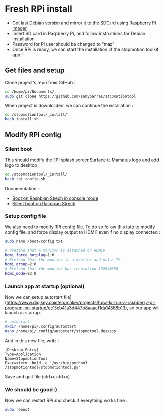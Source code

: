 
# Fresh RPi install

* Get last Debian version and mirror it to the SDCard using [Raspberry Pi Imager](https://www.raspberrypi.org/software/)
* Insert SD card in Raspberry Pi, and follow instructions for Debian installation
* Password for Pi user should be changed to "map"
* Once RPi is ready, we can start the installation of the stopmotion toolkit app !

## Get files and setup
Clone project's repo from GitHub :

``` bash
cd /home/pi/Documents/
sudo git clone https://github.com/samybarras/stopmotiontool
```

When project is downloaded, we can continue the installation :
``` bash
cd /stopmotiontool/_install/
bash install.sh
```

## Modify RPi config

### Silent boot
This should modify the RPI splash screenSurface to Mamatus logo and add logo to desktop :
``` bash
cd /stopmotiontool/_install/
bash rpi_config.sh
```
Documentation :
* [Boot on Raspbian Strech in console mode](https://scribles.net/silent-boot-on-raspbian-stretch-in-console-mode/)
* [Silent boot on Raspbian Strech](https://scribles.net/silent-boot-on-raspbian-stretch-in-console-mode/)


### Setup config file
We also need to modify RPi config file. To do so follow [this tuto](https://www.enricozini.org/blog/2020/himblick/raspberry-pi-4-force-video-mode-at-boot/) to modify config file, and force display output to HDMI1 even if no display connected :
``` bash
sudo nano /boot/config.txt
``` 
``` bash
# Pretend that a monitor is attached on HDMI0
hdmi_force_hotplug=1:0
# Pretend that the monitor is a monitor and not a TV
hdmi_group=2:0
# Pretend that the monitor has resolution 1920x1080
hdmi_mode=82:0
```

### Launch app at startup (optional)
Now we can setup autostart file](https://www.digikey.com/en/maker/projects/how-to-run-a-raspberry-pi-program-on-startup/cc16cb41a3d447b8aaacf1da14368b13), so our app will launch at startup.

``` bash
# autostart
mkdir /home/pi/.config/autostart
nano /home/pi/.config/autostart/stopmotool.desktop
```
And in this new file, write :
``` 
[Desktop Entry]
Type=Application
Name=StopmotionTool
Exec=xterm -hold -e '/usr/bin/python3 /stopmotiontool/stopmotiontool.py'
```
Save and quit file (ctrl+o ctrl+x)

### We should be good :)
Now we can restart RPi and check if everything works fine :
```bash
sudo reboot
```